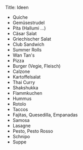 Title: Ideen

- Quiche
- Gemüsestrudel
- Pita (Hallumi ...)
- Cäsar Salat
- Griechischer Salat
- Club Sandwich
- Summer Rolls
- Wan Tan's
- Pizza
- Burger (Vegie, Fleisch)
- Calzone
- Kartoffelsalat
- Thai Curry
- Shakshukka
- Flammkuchen
- Hummus
- Rotolo
- Taccos
- Fajitas, Quesedilla, Empanadas
- Samosa
- Lasagne
- Pesto, Pesto Rosso
- Schnipo
- Suppe
